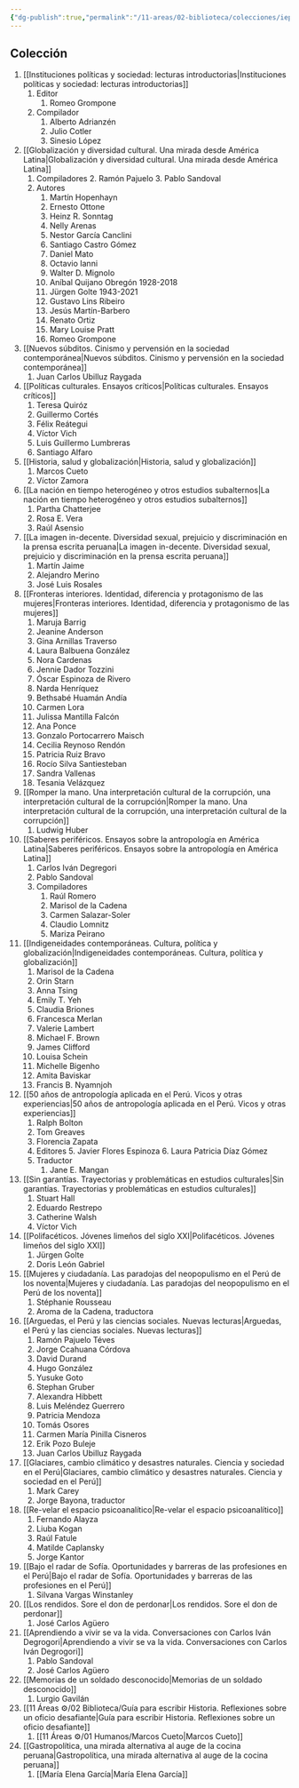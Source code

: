 ```yaml
---
{"dg-publish":true,"permalink":"/11-areas/02-biblioteca/colecciones/iep-lecturas-contemporaneas/","noteIcon":""}
---
```



## Colección
1. [[Instituciones políticas y sociedad: lecturas introductorias\|Instituciones políticas y sociedad: lecturas introductorias]]
	1. Editor
		1. Romeo Grompone
	2. Compilador
		1. Alberto Adrianzén
		1. Julio Cotler
		1. Sinesio López
2. [[Globalización y diversidad cultural. Una mirada desde América Latina\|Globalización y diversidad cultural. Una mirada desde América Latina]]
	1. Compiladores
		2. Ramón Pajuelo
		3. Pablo Sandoval
	2. Autores
		1. Martín Hopenhayn
		2. Ernesto Ottone
		3. Heinz R. Sonntag
		4. Nelly Arenas 
		5. Nestor García Canclini
		6. Santiago Castro Gómez 
		7. Daniel Mato
		8. Octavio Ianni
		9. Walter D. Mignolo
		10. Aníbal Quijano Obregón 1928-2018
		11. Jürgen Golte 1943-2021  
		12. Gustavo Lins Ribeiro 
		13. Jesús Martín-Barbero
		14. Renato Ortiz 
		15. Mary Louise Pratt 
		16. Romeo Grompone
3. [[Nuevos súbditos. Cinismo y pervensión en la sociedad contemporánea\|Nuevos súbditos. Cinismo y pervensión en la sociedad contemporánea]]
	1. Juan Carlos Ubilluz Raygada
4. [[Políticas culturales. Ensayos críticos\|Políticas culturales. Ensayos críticos]]
	1. Teresa Quiróz
	2. Guillermo Cortés
	3. Félix Reátegui
	4. Víctor Vich
	5. Luis Guillermo Lumbreras
	6. Santiago Alfaro
5. [[Historia, salud y globalización\|Historia, salud y globalización]]
	1. Marcos Cueto
	2. Víctor Zamora
6. [[La nación en tiempo heterogéneo y otros estudios subalternos\|La nación en tiempo heterogéneo y otros estudios subalternos]]
	1. Partha Chatterjee
	2. Rosa E. Vera
	3. Raúl Asensio
7. [[La imagen in-decente. Diversidad sexual, prejuicio y discriminación en la prensa escrita peruana\|La imagen in-decente. Diversidad sexual, prejuicio y discriminación en la prensa escrita peruana]]
	1. Martín Jaime
	2. Alejandro Merino
	3. José Luis Rosales
8. [[Fronteras interiores. Identidad, diferencia y protagonismo de las mujeres\|Fronteras interiores. Identidad, diferencia y protagonismo de las mujeres]]
	1. Maruja Barrig
	2. Jeanine Anderson
	3. Gina Arnillas Traverso
	4. Laura Balbuena González
	5. Nora Cardenas
	6. Jennie Dador Tozzini
	7. Óscar Espinoza de Rivero
	8. Narda Henríquez
	9. Bethsabé Huamán Andía
	10. Carmen Lora
	11. Julissa Mantilla Falcón
	12. Ana Ponce
	13. Gonzalo Portocarrero Maisch
	14. Cecilia Reynoso Rendón
	15. Patricia Ruiz Bravo
	16. Rocío Silva Santiesteban
	17. Sandra Vallenas
	18. Tesania Velázquez
9. [[Romper la mano. Una interpretación cultural de la corrupción, una interpretación cultural de la corrupción\|Romper la mano. Una interpretación cultural de la corrupción, una interpretación cultural de la corrupción]]
	1. Ludwig Huber
10. [[Saberes periféricos. Ensayos sobre la antropología en América Latina\|Saberes periféricos. Ensayos sobre la antropología en América Latina]]
	1. Carlos Iván Degregori
	2. Pablo Sandoval
	3. Compiladores
		1. Raúl Romero
		2. Marisol de la Cadena
		3. Carmen Salazar-Soler
		4. Claudio Lomnitz
		5. Mariza Peirano
11. [[Indigeneidades contemporáneas. Cultura, política y globalización\|Indigeneidades contemporáneas. Cultura, política y globalización]]
	1. Marisol de la Cadena
	2. Orin Starn
	3. Anna Tsing
	4. Emily T. Yeh
	5. Claudia Briones
	6. Francesca Merlan
	7. Valerie Lambert
	8. Michael F. Brown
	9. James Clifford
	10. Louisa Schein
	11. Michelle Bigenho
	12. Amita Baviskar
	13. Francis B. Nyamnjoh
12. [[50 años de antropología aplicada en el Perú. Vicos y otras experiencias\|50 años de antropología aplicada en el Perú. Vicos y otras experiencias]]
	1. Ralph Bolton
	2. Tom Greaves
	3. Florencia Zapata
	4. Editores
		5. Javier Flores Espinoza
		6. Laura Patricia Díaz Gómez
	5. Traductor
		1. Jane E. Mangan
13. [[Sin garantías. Trayectorias y problemáticas en estudios culturales\|Sin garantías. Trayectorias y problemáticas en estudios culturales]]
	1. Stuart Hall
	2. Eduardo Restrepo
	3. Catherine Walsh
	4. Víctor Vich
14. [[Polifacéticos. Jóvenes limeños del siglo XXI\|Polifacéticos. Jóvenes limeños del siglo XXI]]
	1. Jürgen Golte
	2. Doris León Gabriel
15. [[Mujeres y ciudadanía. Las paradojas del neopopulismo en el Perú de los noventa\|Mujeres y ciudadanía. Las paradojas del neopopulismo en el Perú de los noventa]]
	1. Stéphanie Rousseau
	2. Aroma de la Cadena, traductora
16. [[Arguedas, el Perú y las ciencias sociales. Nuevas lecturas\|Arguedas, el Perú y las ciencias sociales. Nuevas lecturas]]
	1. Ramón Pajuelo Téves
	2. Jorge Ccahuana Córdova
	3. David Durand
	4. Hugo González
	5. Yusuke Goto
	6. Stephan Gruber
	7. Alexandra Hibbett
	8. Luis Meléndez Guerrero
	9. Patricia Mendoza
	10. Tomás Osores
	11. Carmen María Pinilla Cisneros
	12. Erik Pozo Buleje
	13. Juan Carlos Ubilluz Raygada
17. [[Glaciares, cambio climático y desastres naturales. Ciencia y sociedad en el Perú\|Glaciares, cambio climático y desastres naturales. Ciencia y sociedad en el Perú]]
	1. Mark Carey
	2. Jorge Bayona, traductor
18. [[Re-velar el espacio psicoanalítico\|Re-velar el espacio psicoanalítico]]
	1. Fernando Alayza
	2. Liuba Kogan
	3. Raúl Fatule
	4. Matilde Caplansky
	5. Jorge Kantor
19. [[Bajo el radar de Sofía. Oportunidades y barreras de las profesiones en el Perú\|Bajo el radar de Sofía. Oportunidades y barreras de las profesiones en el Perú]]
	1. Silvana Vargas Winstanley
20. [[Los rendidos. Sore el don de perdonar\|Los rendidos. Sore el don de perdonar]]
	1. José Carlos Agüero
21. [[Aprendiendo a vivir se va la vida. Conversaciones con Carlos Iván Degrogori\|Aprendiendo a vivir se va la vida. Conversaciones con Carlos Iván Degrogori]]
	1. Pablo Sandoval
	2. José Carlos Agüero
22. [[Memorias de un soldado desconocido\|Memorias de un soldado desconocido]]
	1. Lurgio Gavilán
23. [[11 Áreas ⚙/02 Biblioteca/Guía para escribir Historia. Reflexiones sobre un oficio desafiante\|Guía para escribir Historia. Reflexiones sobre un oficio desafiante]] 
	1. [[11 Áreas ⚙/01 Humanos/Marcos Cueto\|Marcos Cueto]]
24. [[Gastropolítica, una mirada alternativa al auge de la cocina peruana\|Gastropolítica, una mirada alternativa al auge de la cocina peruana]] 
	1. [[María Elena García\|María Elena García]]
